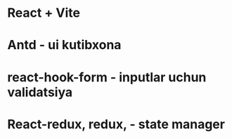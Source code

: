 # React + Vite
# Antd - ui kutibxona
# react-hook-form - inputlar uchun validatsiya 
# React-redux, redux, - state manager 